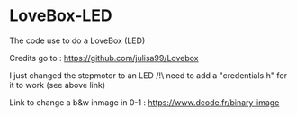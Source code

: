 # LoveBox-LED
The code use to do a LoveBox (LED)

Credits go to : https://github.com/julisa99/Lovebox

I just changed the stepmotor to an LED
/!\ need to add a "credentials.h" for it to work (see above link)


Link to change a b&w inmage in 0-1 : https://www.dcode.fr/binary-image
